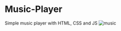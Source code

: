 # Music-Player
Simple music player with HTML, CSS and JS
![music](https://user-images.githubusercontent.com/78177060/234723754-1cfad236-9285-4467-8254-2a014512ad48.png)
